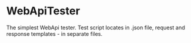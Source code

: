 # WebApiTester
The simplest WebApi tester. Test script locates in .json file, request and response templates - in separate files.
